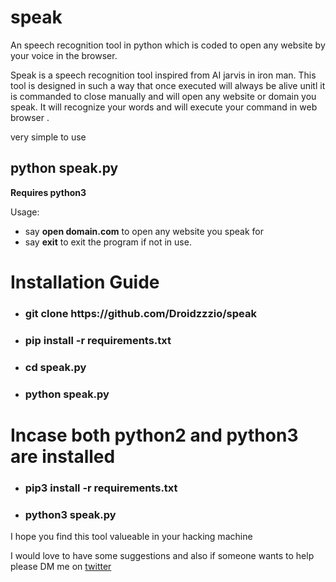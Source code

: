# speak
An speech recognition tool in python which is coded to open any website by your voice in the browser.

Speak is a speech recognition tool inspired from AI jarvis in iron man. This tool is designed in such a way that once executed will always be alive unitl it is commanded to close manually and will open any website or domain you speak. It will recognize your words and will execute your command in web browser .

very simple to use
**<h2>python speak.py</h2>**
**Requires python3**

Usage:
* say **open domain.com** to open any website you speak for
* say **exit** to exit the program if not in use.

<h1>Installation Guide</h1>

* <h3>git clone https://github.com/Droidzzzio/speak</h3>
* <h3>pip install -r requirements.txt</h3>
* <h3>cd speak.py</h3>
* <h3>python speak.py</h3>

<h1>Incase both python2 and python3 are installed</h1>

* <h3>pip3 install -r requirements.txt</h3>
* <h3>python3 speak.py</h3>


I hope you find this tool valueable in your hacking machine

I would love to have some suggestions and also if someone wants to help please DM me on 
[twitter](https://twitter.com/ShMalav)


